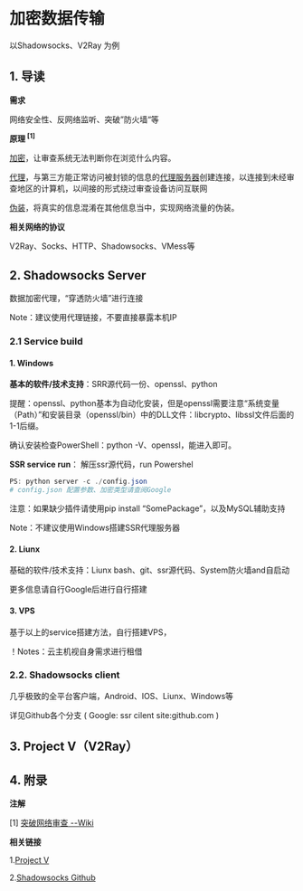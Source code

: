 # 加密数据传输

以Shadowsocks、V2Ray 为例

## 1. 导读

**需求**

网络安全性、反网络监听、突破”防火墙“等

**原理 <sup>[1]</sup>**

[加密](https://zh.wikipedia.org/wiki/加密)，让审查系统无法判断你在浏览什么内容。

[代理](https://zh.wikipedia.org/wiki/代理)，与第三方能正常访问被封锁的信息的[代理服务器](https://zh.wikipedia.org/wiki/代理服务器)创建连接，以连接到未经审查地区的计算机，以间接的形式绕过审查设备访问互联网

[伪装](https://zh.wikipedia.org/wiki/偽裝)，将真实的信息混淆在其他信息当中，实现网络流量的伪装。

**相关网络的协议**

V2Ray、Socks、HTTP、Shadowsocks、VMess等	

## 2. Shadowsocks Server



数据加密代理，“穿透防火墙”进行连接

Note：建议使用代理链接，不要直接暴露本机IP

### 2.1 Service build

#### 1. Windows

**基本的软件/技术支持**：SRR源代码一份、openssl、python

提醒：openssl、python基本为自动化安装，但是openssl需要注意“系统变量（Path）”和安装目录（openssl/bin）中的DLL文件：libcrypto、libssl文件后面的1-1后缀。

确认安装检查PowerShell：python -V、openssl，能进入即可。

**SSR service run**： 解压ssr源代码，run Powershel

```powershell
PS: python server -c ./config.json
# config.json 配置参数、加密类型请查阅Google
```

注意：如果缺少插件请使用pip install “SomePackage”，以及MySQL辅助支持

Note：不建议使用Windows搭建SSR代理服务器

#### 2. Liunx

基础的软件/技术支持：Liunx bash、git、ssr源代码、System防火墙and自启动

更多信息请自行Google后进行自行搭建

#### 3. VPS

基于以上的service搭建方法，自行搭建VPS，

！Notes：云主机视自身需求进行租借

### 2.2. Shadowsocks client

几乎极致的全平台客户端，Android、IOS、Liunx、Windows等

详见Github各个分支 ( Google:	ssr cilent site:github.com )

## 3. Project V（V2Ray）



## 4. 附录

**注解**

[1] [突破网络审查 --Wiki]([https://zh.wikipedia.org/wiki/%E7%AA%81%E7%A0%B4%E7%BD%91%E7%BB%9C%E5%AE%A1%E6%9F%A5#%E4%BB%A3%E7%90%86%E6%9C%8D%E5%8A%A1%E5%99%A8](https://zh.wikipedia.org/wiki/突破网络审查#代理服务器))

**相关链接**

1.[Project V](v2ray.com)

2.[Shadowsocks Github](https://github.com/shadowsocks)





